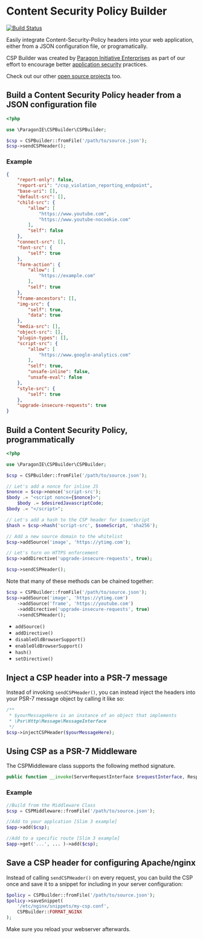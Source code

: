 # Content Security Policy Builder

[![Build Status](https://travis-ci.org/paragonie/csp-builder.svg?branch=master)](https://travis-ci.org/paragonie/csp-builder)

Easily integrate Content-Security-Policy headers into your web application, either
from a JSON configuration file, or programatically.

CSP Builder was created by [Paragon Initiative Enterprises](https://paragonie.com)
as part of our effort to encourage better [application security](https://paragonie.com/service/appsec) practices.

Check out our other [open source projects](https://paragonie.com/projects) too.

## Build a Content Security Policy header from a JSON configuration file

```php
<?php

use \ParagonIE\CSPBuilder\CSPBuilder;

$csp = CSPBuilder::fromFile('/path/to/source.json');
$csp->sendCSPHeader();

```

### Example

```json
{
    "report-only": false,
    "report-uri": "/csp_violation_reporting_endpoint",
    "base-uri": [],
    "default-src": [],    
    "child-src": {
        "allow": [
            "https://www.youtube.com",
            "https://www.youtube-nocookie.com"
        ],
        "self": false
    },
    "connect-src": [],
    "font-src": {
        "self": true
    },
    "form-action": {
        "allow": [
            "https://example.com"
        ],
        "self": true
    },
    "frame-ancestors": [],
    "img-src": {
        "self": true,
        "data": true
    },
    "media-src": [],
    "object-src": [],
    "plugin-types": [],
    "script-src": {
        "allow": [
            "https://www.google-analytics.com"
        ],
        "self": true,
        "unsafe-inline": false,
        "unsafe-eval": false
    },
    "style-src": {
        "self": true
    },
    "upgrade-insecure-requests": true
}
```

## Build a Content Security Policy, programmatically

```php
<?php

use \ParagonIE\CSPBuilder\CSPBuilder;

$csp = CSPBuilder::fromFile('/path/to/source.json');

// Let's add a nonce for inline JS
$nonce = $csp->nonce('script-src');
$body .= "<script nonce={$nonce}>";
    $body .= $desiredJavascriptCode;
$body .= "</script>";

// Let's add a hash to the CSP header for $someScript
$hash = $csp->hash('script-src', $someScript, 'sha256');

// Add a new source domain to the whitelist
$csp->addSource('image', 'https://ytimg.com');

// Let's turn on HTTPS enforcement
$csp->addDirective('upgrade-insecure-requests', true);

$csp->sendCSPHeader();
```

Note that many of these methods can be chained together:

```php
$csp = CSPBuilder::fromFile('/path/to/source.json');
$csp->addSource('image', 'https://ytimg.com')
    ->addSource('frame', 'https://youtube.com')
    ->addDirective('upgrade-insecure-requests', true)
    ->sendCSPHeader();
```

* `addSource()`
* `addDirective()`
* `disableOldBrowserSupport()`
* `enableOldBrowserSupport()`
* `hash()`
* `setDirective()`

## Inject a CSP header into a PSR-7 message

Instead of invoking `sendCSPHeader()`, you can instead inject the headers into
your PSR-7 message object by calling it like so:

```php
/**
 * $yourMessageHere is an instance of an object that implements 
 * \Psr\Http\Message\MessageInterface
 */
$csp->injectCSPHeader($yourMessageHere);
```

## Using CSP as a PSR-7 Middleware
The CSPMiddleware class supports the following method signature.
```php
public function __invoke(ServerRequestInterface $requestInterface, ResponseInterface $responseInterface, callable $next)
```

### Example
```php
//Build from the Middleware Class
$csp = CSPMiddleware::fromFile('/path/to/source.json');

//Add to your applcation [Slim 3 example]
$app->add($csp);

//Add to a specific route [Slim 3 example]
$app->get('...', ... )->add($csp);
```

## Save a CSP header for configuring Apache/nginx

Instead of calling `sendCSPHeader()` on every request, you can build the CSP once
and save it to a snippet for including in your server configuration:

```php
$policy = CSPBuilder::fromFile('/path/to/source.json');
$policy->saveSnippet(
    '/etc/nginx/snippets/my-csp.conf',
    CSPBuilder::FORMAT_NGINX
);
```

Make sure you reload your webserver afterwards.